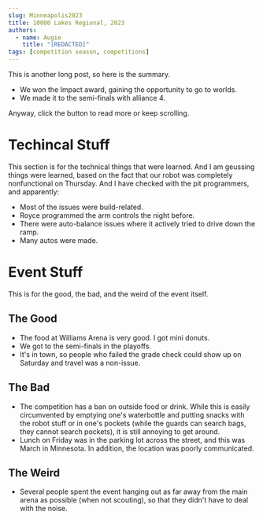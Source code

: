 ```yaml
---
slug: Minneapolis2023
title: 10000 Lakes Regional, 2023
authors:
  - name: Augie
    title: "[REDACTED]"
tags: [competition season, competitions]
---
```


This is another long post, so here is the summary.

* We won the Impact award, gaining the opportunity to go to worlds.
* We made it to the semi-finals with alliance 4.

Anyway, click the button to read more or keep scrolling. 
<!--truncate-->

# Techincal Stuff

This section is for the technical things that were learned. And I am geussing things were learned, based on the fact that our robot was completely nonfunctional on Thursday. And I have checked with the pit programmers, and apparently:
* Most of the issues were build-related.
* Royce programmed the arm controls the night before.
* There were auto-balance issues where it actively tried to drive down the ramp.
* Many autos were made.

# Event Stuff

This is for the good, the bad, and the weird of the event itself.

## The Good

* The food at Williams Arena is very good. I got mini donuts. 
* We got to the semi-finals in the playoffs.
* It's in town, so people who failed the grade check could show up on Saturday and travel was a non-issue.

## The Bad

* The competition has a ban on outside food or drink. While this is easily circumvented by emptying one's waterbottle and putting snacks with the robot stuff or in one's pockets (while the guards can search bags, they cannot search pockets), it is still annoying to get around. 
* Lunch on Friday was in the parking lot across the street, and this was March in Minnesota. In addition, the location was poorly communicated.

## The Weird

* Several people spent the event hanging out as far away from the main arena as possible (when not scouting), so that they didn't have to deal with the noise. 